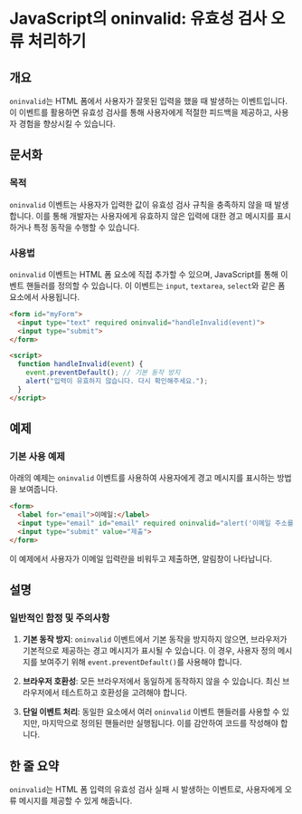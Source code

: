 <!--
Meta Description: # JavaScript의 oninvalid: 유효성 검사 오류 처리하기 ## 개요 `oninvalid`는 HTML 폼에서 사용자가 잘못된 입력을 했을 때 발생하는 이벤트입니다. 이 이벤트를 활용하면 유효성 검사를 통해 사용자에게 적절한 피드백을 제공하고, 사용자 경험을...
Meta Keywords: oninvalid, html, 있습니다, input, 유효성
-->

# JavaScript의 oninvalid: 유효성 검사 오류 처리하기

## 개요
`oninvalid`는 HTML 폼에서 사용자가 잘못된 입력을 했을 때 발생하는 이벤트입니다. 이 이벤트를 활용하면 유효성 검사를 통해 사용자에게 적절한 피드백을 제공하고, 사용자 경험을 향상시킬 수 있습니다.

## 문서화
### 목적
`oninvalid` 이벤트는 사용자가 입력한 값이 유효성 검사 규칙을 충족하지 않을 때 발생합니다. 이를 통해 개발자는 사용자에게 유효하지 않은 입력에 대한 경고 메시지를 표시하거나 특정 동작을 수행할 수 있습니다.

### 사용법
`oninvalid` 이벤트는 HTML 폼 요소에 직접 추가할 수 있으며, JavaScript를 통해 이벤트 핸들러를 정의할 수 있습니다. 이 이벤트는 `input`, `textarea`, `select`와 같은 폼 요소에서 사용됩니다.

```html
<form id="myForm">
  <input type="text" required oninvalid="handleInvalid(event)">
  <input type="submit">
</form>

<script>
  function handleInvalid(event) {
    event.preventDefault(); // 기본 동작 방지
    alert("입력이 유효하지 않습니다. 다시 확인해주세요.");
  }
</script>
```

## 예제
### 기본 사용 예제
아래의 예제는 `oninvalid` 이벤트를 사용하여 사용자에게 경고 메시지를 표시하는 방법을 보여줍니다.

```html
<form>
  <label for="email">이메일:</label>
  <input type="email" id="email" required oninvalid="alert('이메일 주소를 입력해주세요!')">
  <input type="submit" value="제출">
</form>
```

이 예제에서 사용자가 이메일 입력란을 비워두고 제출하면, 알림창이 나타납니다.

## 설명
### 일반적인 함정 및 주의사항
1. **기본 동작 방지**: `oninvalid` 이벤트에서 기본 동작을 방지하지 않으면, 브라우저가 기본적으로 제공하는 경고 메시지가 표시될 수 있습니다. 이 경우, 사용자 정의 메시지를 보여주기 위해 `event.preventDefault()`를 사용해야 합니다.
  
2. **브라우저 호환성**: 모든 브라우저에서 동일하게 동작하지 않을 수 있습니다. 최신 브라우저에서 테스트하고 호환성을 고려해야 합니다.

3. **단일 이벤트 처리**: 동일한 요소에서 여러 `oninvalid` 이벤트 핸들러를 사용할 수 있지만, 마지막으로 정의된 핸들러만 실행됩니다. 이를 감안하여 코드를 작성해야 합니다.

## 한 줄 요약
`oninvalid`는 HTML 폼 입력의 유효성 검사 실패 시 발생하는 이벤트로, 사용자에게 오류 메시지를 제공할 수 있게 해줍니다.